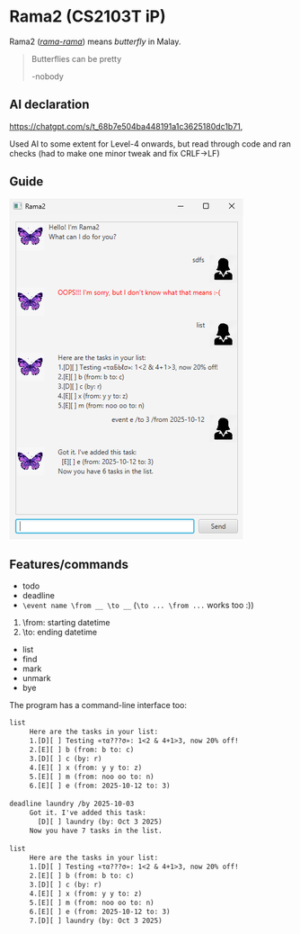 # Rama2 (CS2103T iP)

Rama2 ([_rama-rama_](https://en.m.wiktionary.org/wiki/rama-rama)) means _butterfly_ in Malay.

> Butterflies can be pretty
>
> -nobody 

## AI declaration
https://chatgpt.com/s/t_68b7e504ba448191a1c3625180dc1b71,

Used AI to some extent for Level-4 onwards, but read through code and ran checks (had to make one minor tweak and fix CRLF->LF)

## Guide

![Alt text](docs\Ui.png "Optional title")

## Features/commands
- todo
- deadline
- `\event name \from __ \to __` (`\to ... \from ...` works too :))
1. \from: starting datetime
2. \to: ending datetime
- list
- find
- mark
- unmark
- bye

The program has a command-line interface too:
```
list
     Here are the tasks in your list:
     1.[D][ ] Testing «τα???σ»: 1<2 & 4+1>3, now 20% off!        
     2.[E][ ] b (from: b to: c)
     3.[D][ ] c (by: r)
     4.[E][ ] x (from: y y to: z)
     5.[E][ ] m (from: noo oo to: n)
     6.[E][ ] e (from: 2025-10-12 to: 3)

deadline laundry /by 2025-10-03
     Got it. I've added this task:
       [D][ ] laundry (by: Oct 3 2025)
     Now you have 7 tasks in the list.

list
     Here are the tasks in your list:
     1.[D][ ] Testing «τα???σ»: 1<2 & 4+1>3, now 20% off!
     2.[E][ ] b (from: b to: c)
     3.[D][ ] c (by: r)
     4.[E][ ] x (from: y y to: z)
     5.[E][ ] m (from: noo oo to: n)
     6.[E][ ] e (from: 2025-10-12 to: 3)
     7.[D][ ] laundry (by: Oct 3 2025)
```
